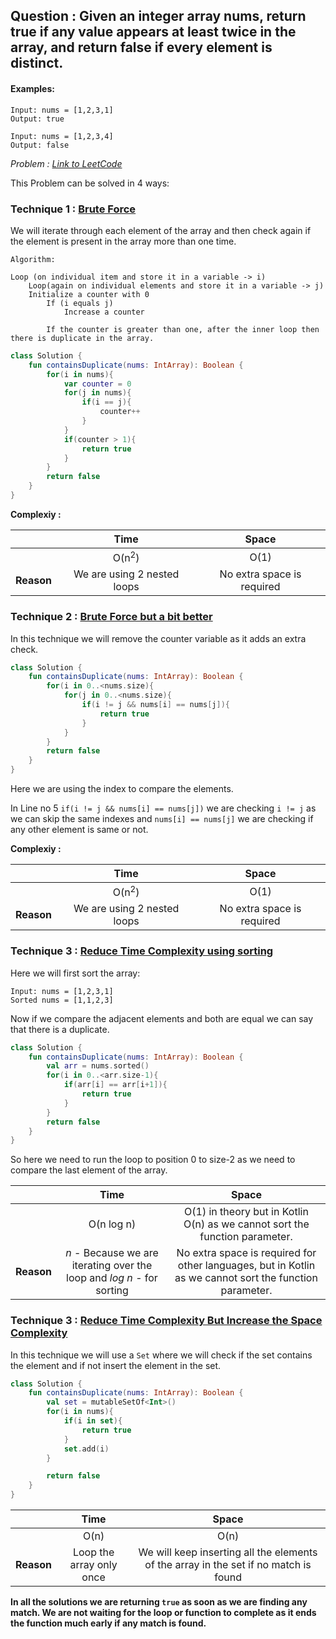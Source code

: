


## Question : Given an integer array nums, return true if any value appears at least twice in the array, and return false if every element is distinct.

#### Examples:

```
Input: nums = [1,2,3,1]
Output: true

Input: nums = [1,2,3,4]
Output: false

```


_Problem : <a href="https://leetcode.com/problems/contains-duplicate/">Link to LeetCode</a>_ 

This Problem can be solved in 4 ways:

### Technique 1 : <u>**Brute Force**</u>

We will iterate through each element of the array and then check again if the element is present in the array more than one time.

```
Algorithm:

Loop (on individual item and store it in a variable -> i)
    Loop(again on individual elements and store it in a variable -> j)
    Initialize a counter with 0
        If (i equals j)
            Increase a counter

        If the counter is greater than one, after the inner loop then there is duplicate in the array.

```

```kotlin
class Solution {
    fun containsDuplicate(nums: IntArray): Boolean {
        for(i in nums){
            var counter = 0
            for(j in nums){
                if(i == j){
                    counter++
                }
            }
            if(counter > 1){
                return true
            }
        }
        return false 
    }
}
```
**Complexiy :**

| | Time |  Space  |
|:-----|:--------:|:--------:|
|| O(n<sup>2</sup>)   | O(1) |
|**Reason**| We are using 2 nested loops | No extra space is required |

### Technique 2 : <u>**Brute Force but a bit better**</u>

In this technique we will remove the counter variable as it adds an extra check.

```kotlin
class Solution {
    fun containsDuplicate(nums: IntArray): Boolean {
        for(i in 0..<nums.size){
            for(j in 0..<nums.size){
                if(i != j && nums[i] == nums[j]){
                    return true
                }
            }
        }
        return false
    }
}
```
Here we are using the index to compare the elements.

In Line no 5 `if(i != j && nums[i] == nums[j])` we are checking `i != j` as we can skip the same indexes and `nums[i] == nums[j]` we are checking if any other element is same or not.

**Complexiy :**

| | Time |  Space  |
|:-----|:--------:|:--------:|
|| O(n<sup>2</sup>)   | O(1) |
|**Reason**| We are using 2 nested loops | No extra space is required |

### Technique 3 : <u>**Reduce Time Complexity using sorting**</u>

Here we will first sort the array:
```
Input: nums = [1,2,3,1]
Sorted nums = [1,1,2,3]
```
Now if we compare the adjacent elements and both are equal we can say that there is a duplicate.

```kotlin
class Solution {
    fun containsDuplicate(nums: IntArray): Boolean {
        val arr = nums.sorted()
        for(i in 0..<arr.size-1){
            if(arr[i] == arr[i+1]){
                return true
            }
        }
        return false
    }
}
```
So here we need to run the loop to position 0 to size-2 as we need to compare the last element of the array.

| | Time |  Space  |
|:-----|:--------:|:--------:|
|| O(n log n)   | O(1) in theory but in Kotlin O(n) as we cannot sort the function parameter. |
|**Reason**| *n* - Because we are iterating over the loop and *log n* - for sorting | No extra space is required for other languages, but in Kotlin as we cannot sort the function parameter. |

### Technique 3 : <u>**Reduce Time Complexity But Increase the Space Complexity**</u>

In this technique we will use a `Set` where we will check if the set contains the element and if not insert the element in the set.

```kotlin
class Solution {
    fun containsDuplicate(nums: IntArray): Boolean {
        val set = mutableSetOf<Int>()
        for(i in nums){
            if(i in set){
                return true
            }
            set.add(i)
        }

        return false
    }
}
```

| | Time |  Space  |
|:-----|:--------:|:--------:|
|| O(n)   | O(n) |
|**Reason**|  Loop the array only once | We will keep inserting all the elements of the array in the set if no match is found |

**In all the solutions we are returning `true` as soon as we are finding any match. We are not waiting for the loop or function to complete as it ends the function much early if any match is found.**




